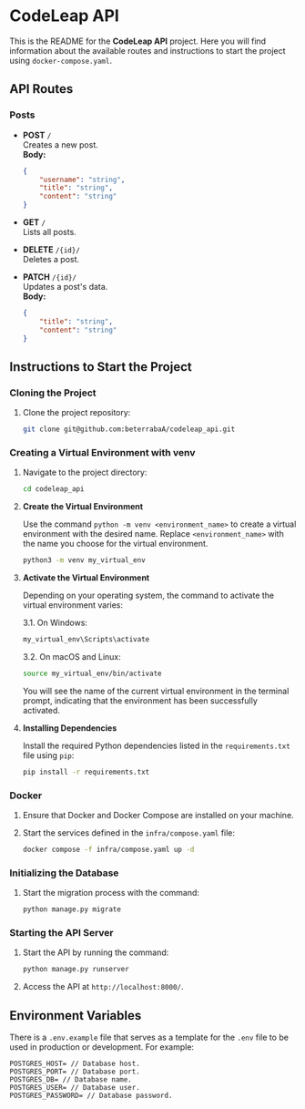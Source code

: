 # CodeLeap API

This is the README for the **CodeLeap API** project. Here you will find information about the available routes and instructions to start the project using `docker-compose.yaml`.

## API Routes

### **Posts**

- **POST** `/`  
    Creates a new post.  
    **Body:**  

    ```json
    {
        "username": "string",
        "title": "string",
        "content": "string"
    }
    ```

- **GET** `/`  
    Lists all posts.

- **DELETE** `/{id}/`  
    Deletes a post.

- **PATCH** `/{id}/`  
    Updates a post's data.  
    **Body:**  

    ```json
    {
        "title": "string",
        "content": "string"
    }
    ```

## Instructions to Start the Project

### Cloning the Project

1. Clone the project repository:

    ```bash
    git clone git@github.com:beterrabaA/codeleap_api.git
    ```

### Creating a Virtual Environment with venv

1. Navigate to the project directory:

     ```bash
     cd codeleap_api
     ```

2. **Create the Virtual Environment**

     Use the command `python -m venv <environment_name>` to create a virtual environment with the desired name. Replace `<environment_name>` with the name you choose for the virtual environment.

    ```bash
    python3 -m venv my_virtual_env
    ```

3. **Activate the Virtual Environment**

    Depending on your operating system, the command to activate the virtual environment varies:

    3.1. On Windows:

    ```bash
    my_virtual_env\Scripts\activate
    ```

    3.2. On macOS and Linux:

    ```bash
    source my_virtual_env/bin/activate
    ```

    You will see the name of the current virtual environment in the terminal prompt, indicating that the environment has been successfully activated.

4. **Installing Dependencies**

    Install the required Python dependencies listed in the `requirements.txt` file using `pip`:

    ```bash
    pip install -r requirements.txt
    ```

### Docker

1. Ensure that Docker and Docker Compose are installed on your machine.

2. Start the services defined in the `infra/compose.yaml` file:

     ```bash
     docker compose -f infra/compose.yaml up -d
     ```

### Initializing the Database

1. Start the migration process with the command:

    ```bash
    python manage.py migrate
    ```

### Starting the API Server

1. Start the API by running the command:

    ```bash
    python manage.py runserver
    ```

2. Access the API at `http://localhost:8000/`.

## Environment Variables

There is a `.env.example` file that serves as a template for the `.env` file to be used in production or development. For example:

```env
POSTGRES_HOST= // Database host.
POSTGRES_PORT= // Database port.
POSTGRES_DB= // Database name.
POSTGRES_USER= // Database user.
POSTGRES_PASSWORD= // Database password.
```
